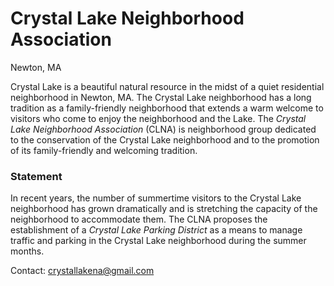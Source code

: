 
# Crystal Lake Neighborhood Association
Newton, MA

Crystal Lake is a beautiful natural resource in the midst of a quiet residential neighborhood in Newton, MA. The Crystal Lake neighborhood has a long tradition as a family-friendly neighborhood that extends a warm welcome to visitors who come to enjoy the neighborhood and the Lake. The *Crystal Lake Neighborhood Association* (CLNA) is neighborhood group dedicated to the conservation of the Crystal Lake neighborhood and to the promotion of its family-friendly and welcoming tradition. 

### Statement

In recent years, the number of summertime visitors to the Crystal Lake neighborhood has grown dramatically and is stretching the capacity of the neighborhood to accommodate them. The CLNA proposes the establishment of a *Crystal Lake Parking District* as a means to manage traffic and parking in the Crystal Lake neighborhood during the summer months.

Contact: crystallakena@gmail.com
